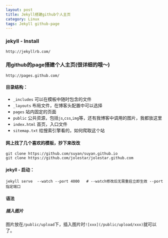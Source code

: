 ```yaml
---
layout: post
title: Jekyll搭建github个人主页
category: Linux 
tags: Jekyll github-page
---
```


### jekyll - Install
```http://jekyllrb.com/```
### 用github的page搭建个人主页(很详细的哦～)
```http://pages.github.com/```


#### 目录结构：
- `_includes` 可以在模板中随时包含的文件
- `_layouts` 布局文件，在博客头配置中可以选择
- `pages` 站内固定的页面
- `public` 公共资源，包括`js`,`css`,`img`等，还有我博客中调用的图片，我都放这里
- `index.html` 首页，入口文件
- `sitemap.txt` 给搜索引擎看的，如何爬取这个站


#### 网上找了几个喜欢的模板，抄下来改改
```
git clone https://github.com/suyan/suyan.github.io
git clone https://github.com/jolestar/jolestar.github.com
```
#### jekyll - 启动：
```
jekyll serve  --watch --port 4000   # --watch修改后无需重启立即生效 --port 指定端口
```

#### 语法
##### 插入图片
图片放在`/public/upload`下，插入图片时`![xxx](/public/upload/xxx)`就可以了。
